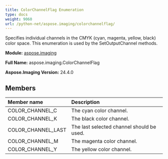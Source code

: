```yaml
---
title: ColorChannelFlag Enumeration
type: docs
weight: 9060
url: /python-net/aspose.imaging/colorchannelflag/
---
```


Specifies individual channels in the CMYK (cyan, magenta, yellow, black) color space. This enumeration is used by the SetOutputChannel methods.

**Module:** [aspose.imaging](/imaging/python-net/aspose.imaging/)

**Full Name:** aspose.imaging.ColorChannelFlag

**Aspose.Imaging Version:** 24.4.0

## **Members**
| **Member name** | **Description** |
| :- | :- |
| COLOR_CHANNEL_C | The cyan color channel. |
| COLOR_CHANNEL_K | The black color channel. |
| COLOR_CHANNEL_LAST | The last selected channel should be used. |
| COLOR_CHANNEL_M | The magenta color channel. |
| COLOR_CHANNEL_Y | The yellow color channel. |
